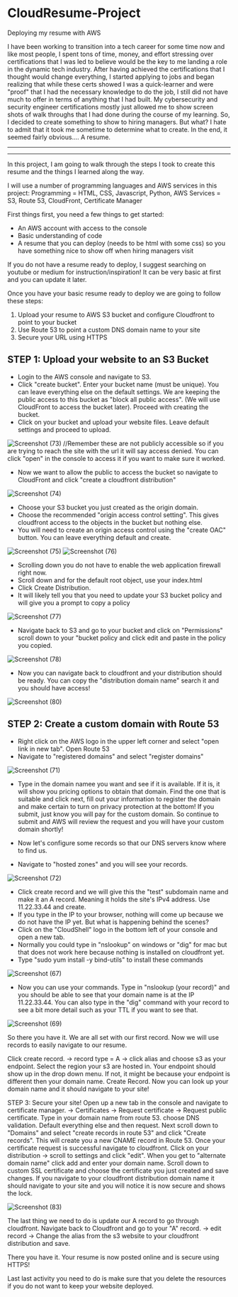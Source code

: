 # CloudResume-Project
Deploying my resume with AWS

I have been working to transition into a tech career for some time now and like most people, I spent tons of time, money, and effort stressing over certifications that I was led to believe would be the key to me landing a role in the dynamic tech industry. After having achieved the certifications that I thought would change everything, I started applying to jobs and began realizing that while these certs showed I was a quick-learner and were "proof" that I had the necessary knowledge to do the job, I still did not have much to offer in terms of anything that I had built. My cybersecurity and security engineer certifications mostly just allowed me to show screen shots of walk throughs that I had done during the course of my learning. So, I decided to create something to show to hiring managers. But what? I hate to admit that it took me sometime to determine what to create. In the end, it seemed fairly obvious.... A resume.

---
---

In this project, I am going to walk through the steps I took to create this resume and the things I learned along the way.

I will use a number of programming languages and AWS services in this project:
Programming = HTML, CSS, Javascript, Python,
AWS Services = S3, Route 53, CloudFront, Certificate Manager

First things first, you need a few things to get started:
- An AWS account with access to the console
- Basic understanding of code
- A resume that you can deploy (needs to be html with some css) so you have something nice to show off when hiring managers visit

If you do not have a resume ready to deploy, I suggest searching on youtube or medium for instruction/inspiration! It can be very basic at first and you can update it later.

Once you have your basic resume ready to deploy we are going to follow these steps:
1. Upload your resume to AWS S3 bucket and configure Cloudfront to point to your bucket
2. Use Route 53 to point a custom DNS domain name to your site
3. Secure your URL using HTTPS
   

STEP 1: Upload your website to an S3 Bucket
---
* Login to the AWS console and navigate to S3.
* Click "create bucket". Enter your bucket name (must be unique). You can leave everything else on the default settings. We are keeping the public access to this bucket as "block all public access". (We will use CloudFront to access the bucket later). Proceed with creating the bucket.
* Click on your bucket and upload your website files. Leave default settings and proceed to upload.
  
![Screenshot (73)](https://github.com/user-attachments/assets/baf43fae-15de-4a0a-b9a5-0063910f8938)
//Remember these are not publicly accessible so if you are trying to reach the site with the url it will say access denied. You can click "open" in the console to access it if you want to make sure it worked.

* Now we want to allow the public to access the bucket so navigate to CloudFront and click "create a cloudfront distribution"

![Screenshot (74)](https://github.com/user-attachments/assets/91d0963b-f0e9-4684-9b59-d1b563001dbe)

* Choose your S3 bucket you just created as the origin domain.
* Choose the recommended "origin access control setting". This gives cloudfront access to the objects in the bucket but nothing else.
* You will need to create an origin access control using the "create OAC" button. You can leave everything default and create.

![Screenshot (75)](https://github.com/user-attachments/assets/27ad1e53-c0b1-4951-8a3e-739ab6015c92)
![Screenshot (76)](https://github.com/user-attachments/assets/9f7d00cb-1618-43b7-9953-34f3f06128b5)

* Scrolling down you do not have to enable the web application firewall right now.
* Scroll down and for the default root object, use your index.html
* Click Create Distribution.
* It will likely tell you that you need to update your S3 bucket policy and will give you a prompt to copy a policy

![Screenshot (77)](https://github.com/user-attachments/assets/14cce2b5-89c1-4c10-90eb-82feb0556b79)

* Navigate back to S3 and go to your bucket and click on "Permissions" scroll down to your "bucket policy and click edit and paste in the policy you copied.

![Screenshot (78)](https://github.com/user-attachments/assets/1198b7ab-21a5-4b1f-b751-98fd2e425255)

* Now you can navigate back to cloudfront and your distribution should be ready. You can copy the "distribution domain name" search it and you should have access!

![Screenshot (80)](https://github.com/user-attachments/assets/7df530de-0b79-4a8b-bd77-bf6f22d561b4)



STEP 2: Create a custom domain with Route 53
---
* Right click on the AWS logo in the upper left corner and select "open link in new tab". Open Route 53
* Navigate to "registered domains" and select "register domains"
  
![Screenshot (71)](https://github.com/user-attachments/assets/207e400f-4891-4aad-b086-9ea9107a7f17)

* Type in the domain namee you want and see if it is available. If it is, it will show you pricing options to obtain that domain. Find the one that is suitable and click next, fill out your information to register the domain and make certain to turn on privacy protection at the bottom! If you submit, just know you will pay for the custom domain. So continue to submit and AWS will review the request and you will have your custom domain shortly!

* Now let's configure some records so that our DNS servers know where to find us.
* Navigate to "hosted zones" and you will see your records.

![Screenshot (72)](https://github.com/user-attachments/assets/5d10db9c-c3d4-4f18-8e1a-cac19267050f)

* Click create record and we will give this the "test" subdomain name and make it an A record. Meaning it holds the site's IPv4 address. Use 11.22.33.44 and create.
* If you type in the IP to your browser, nothing will come up because we do not have the IP yet. But what is happening behind the scenes?
* Click on the "CloudShell" logo in the bottom left of your console and open a new tab.
* Normally you could type in "nslookup" on windows or "dig" for mac but that does not work here because nothing is installed on cloudfront yet.
* Type "sudo yum install -y bind-utils" to install these commands
  
![Screenshot (67)](https://github.com/user-attachments/assets/7e53cd4c-4d7d-4506-bec4-9d3aa3764712)

* Now you can use your commands. Type in "nslookup (your record)" and you should be able to see that your domain name is at the IP 11.22.33.44. You can also type in the "dig" command with your record to see a bit more detail such as your TTL if you want to see that.
  
![Screenshot (69)](https://github.com/user-attachments/assets/a52dcfb2-f16b-45dd-88a7-8dc4de743d54)

So there you have it. We are all set with our first record. Now we will use records to easily navigate to our resume.

Click create record. -> record type = A -> click alias and choose s3 as your endpoint. Select the region your s3 are hosted in.
Your endpoint should show up in the drop down menu. If not, it might be because your endpoint is different then your domain name. 
Create Record.
Now you can look up your domain name and it should navigate to your site!


STEP 3: Secure your site!
Open up a new tab in the console and navigate to certificate manager. -> Certificates -> Request certificate -> Request public certificate.
Type in your domain name from route 53. choose DNS validation. Default everything else and then request.
Next scroll down to "Domains" and select "create records in route 53" and click "Create records". This will create you a new CNAME record in Route 53.
Once your certificate request is successful navigate to cloudfront.
Click on your distribution -> scroll to settings and click "edit". When you get to "alternate domain name" click add and enter your domain name.
Scroll down to custom SSL certificate and choose the certificate you just created and save changes.
If you navigate to your cloudfront distribution domain name it should navigate to your site and you will notice it is now secure and shows the lock.

![Screenshot (83)](https://github.com/user-attachments/assets/83b8c1ce-e7ca-4b40-a177-c72e5baf5d42)

The last thing we need to do is update our A record to go through cloudfront. 
Navigate back to Cloudfront and go to your "A" record. -> edit record -> Change the alias from the s3 website to your cloudfront distribution and save.

There you have it. Your resume is now posted online and is secure using HTTPS!



Last last activity you need to do is make sure that you delete the resources if you do not want to keep your website deployed. 


